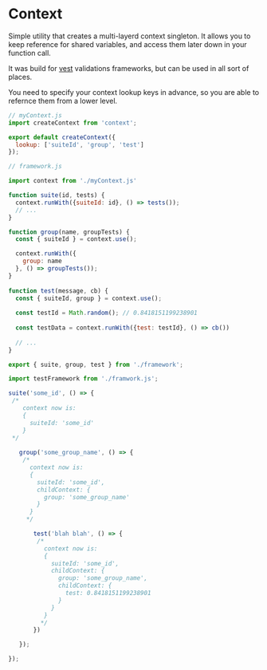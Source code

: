 # Context

Simple utility that creates a multi-layerd context singleton.
It allows you to keep reference for shared variables, and access them later down in your function call.

It was build for [vest](https://github.com/ealush/vest) validations frameworks, but can be used in all sort of places.

You need to specify your context lookup keys in advance, so you are able to refernce them from a lower level.

```js
// myContext.js
import createContext from 'context';

export default createContext({
  lookup: ['suiteId', 'group', 'test']
});
```

```js
// framework.js

import context from './myContext.js'

function suite(id, tests) {
  context.runWith({suiteId: id}, () => tests());
  // ...
}

function group(name, groupTests) {
  const { suiteId } = context.use();

  context.runWith({
    group: name
  }, () => groupTests());
}
  
function test(message, cb) {
  const { suiteId, group } = context.use();
  
  const testId = Math.random(); // 0.8418151199238901
  
  const testData = context.runWith({test: testId}, () => cb())
  
  // ...
}

export { suite, group, test } from './framework';
```

```js
import testFramework from './framwork.js';

suite('some_id', () => {
 /* 
    context now is: 
    {
      suiteId: 'some_id'
    }
 */
 
   group('some_group_name', () => {
    /* 
      context now is: 
      {
        suiteId: 'some_id',
        childContext: {
          group: 'some_group_name'
        }
      }
     */

       test('blah blah', () => {
        /* 
          context now is: 
          {
            suiteId: 'some_id',
            childContext: {
              group: 'some_group_name',
              childContext: {
                test: 0.8418151199238901
              }
            }
          }
         */
       })

   });

});

```
